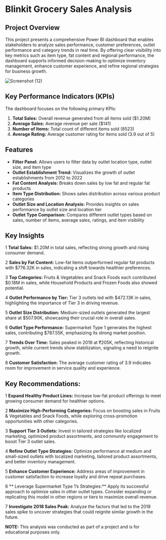 # Blinkit Grocery Sales Analysis
## Project Overview
This project presents a comprehensive Power BI dashboard that enables stakeholders to analyze sales performance, customer preferences, outlet performance and category trends in real time. By offering clear visibility into key metrics such as item type, fat content and regional performance, the dashboard supports informed decision-making to optimize inventory management, enhance customer experience, and refine regional strategies for business growth.

![Screenshot (12)](https://github.com/user-attachments/assets/0ce69653-43b0-43c6-b17d-1673d9166cf4)


## Key Performance Indicators (KPIs)
The dashboard focuses on the following primary KPIs:

  1. **Total Sales:** Overall revenue generated from all items sold ($1.20M)
  2. **Average Sales:** Average revenue per sale ($141)
  3. **Number of Items:** Total count of different items sold (8523)
  4. **Average Rating:** Average customer rating for items sold (3.9 out of 5)

## Features
* **Filter Panel:** Allows users to filter data by outlet location type, outlet size, and item type
* **Outlet Establishment Trend:** Visualizes the growth of outlet establishments from 2012 to 2022
* **Fat Content Analysis:** Breaks down sales by low fat and regular fat products
* **Item Type Distribution:** Shows sales distribution across various product categories
* **Outlet Size and Location Analysis:** Provides insights on sales performance by outlet size and location tier
* **Outlet Type Comparison:** Compares different outlet types based on sales, number of items, average sales, ratings, and item visibility

## Key Insights
1 **Total Sales:** $1.20M in total sales, reflecting strong growth and rising consumer demand.

2 **Sales by Fat Content:** Low-fat items outperformed regular fat products with $776.32K in sales, indicating a shift towards healthier preferences.

3 **Top Categories:** Fruits & Vegetables and Snack Foods each contributed $0.18M in sales, while Household Products and Frozen Foods also showed potential.

4 **Outlet Performance by Tier:** Tier 3 outlets led with $472.13K in sales, highlighting the importance of Tier 3 in driving revenue.

5 **Outlet Size Distribution:** Medium-sized outlets generated the largest share at $507.90K, showcasing their crucial role in overall sales.

6 **Outlet Type Performance:** Supermarket Type 1 generates the highest sales, contributing $787.55K, emphasizing its strong market position.

7 **Trends Over Time:** Sales peaked in 2018 at ₹205K, reflecting historical growth, while current trends show stabilization, signaling a need to reignite growth.

8 **Customer Satisfaction:** The average customer rating of 3.9 indicates room for improvement in service quality and experience.

## Key Recommendations:
1 **Expand Healthy Product Lines:** Increase low-fat product offerings to meet growing consumer demand for healthier options.

2 **Maximize High-Performing Categories:** Focus on boosting sales in Fruits & Vegetables and Snack Foods, while exploring cross-promotion opportunities with other categories.

3 **Support Tier 3 Outlets:** Invest in tailored strategies like localized marketing, optimized product assortments, and community engagement to boost Tier 3 outlet sales.

4 **Refine Outlet Type Strategies:** Optimize performance at medium and small-sized outlets with localized marketing, tailored product assortments, and better inventory management.

5 **Enhance Customer Experience:** Address areas of improvement in customer satisfaction to increase loyalty and drive repeat purchases.

6 ** Leverage Supermarket Type 1’s Strategies:** Apply its successful approach to optimize sales in other outlet types. Consider expanding or replicating this model in other regions or tiers to maximize overall revenue.

7 **Investigate 2018 Sales Peak:** Analyze the factors that led to the 2018 sales spike to uncover strategies that could reignite similar growth in the future.
   



**NOTE:** This analysis was conducted as part of a project and is for educational purposes only.
